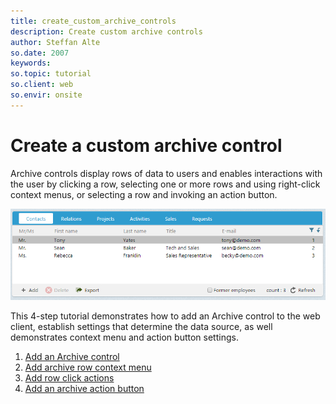 ```yaml
---
title: create_custom_archive_controls
description: Create custom archive controls
author: Steffan Alte
so.date: 2007
keywords:
so.topic: tutorial
so.client: web
so.envir: onsite
---
```


# Create a custom archive control

Archive controls display rows of data to users and enables interactions with the user by clicking a row, selecting one or more rows and using right-click context menus, or selecting a row and invoking an action button.

![Archive control][img1]

This 4-step tutorial demonstrates how to add an Archive control to the web client, establish settings that determine the data source, as well demonstrates context menu and action button settings.

1. [Add an Archive control][1]
2. [Add archive row context menu][2]
3. [Add row click actions][3]
4. [Add an archive action button][4]

<!-- Referenced links -->
[1]: add-archive-control.md
[2]: add-archive-row-context-menu.md
[3]: add-row-click-actions.md
[4]: add-archive-action-button.md

<!-- Referenced images -->
[img1]: media/web-archive-control.png
